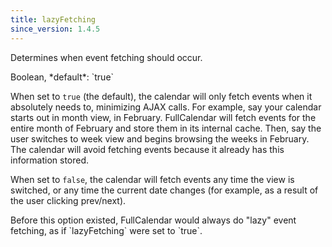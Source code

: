 ```yaml
---
title: lazyFetching
since_version: 1.4.5
---
```


Determines when event fetching should occur.

<div class='spec' markdown='1'>
Boolean, *default*: `true`
</div>

When set to `true` (the default), the calendar will only fetch events when it absolutely needs to, minimizing AJAX calls. For example, say your calendar starts out in month view, in February. FullCalendar will fetch events for the entire month of February and store them in its internal cache. Then, say the user switches to week view and begins browsing the weeks in February. The calendar will avoid fetching events because it already has this information stored.

When set to `false`, the calendar will fetch events any time the view is switched, or any time the current date changes (for example, as a result of the user clicking prev/next).

<div class='version-info' markdown='1'>
Before this option existed, FullCalendar would always do "lazy" event fetching,
as if `lazyFetching` were set to `true`.
</div>
